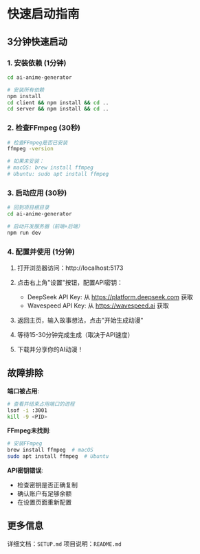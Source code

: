 # 快速启动指南

## 3分钟快速启动

### 1. 安装依赖 (1分钟)

```bash
cd ai-anime-generator

# 安装所有依赖
npm install
cd client && npm install && cd ..
cd server && npm install && cd ..
```

### 2. 检查FFmpeg (30秒)

```bash
# 检查FFmpeg是否已安装
ffmpeg -version

# 如果未安装：
# macOS: brew install ffmpeg
# Ubuntu: sudo apt install ffmpeg
```

### 3. 启动应用 (30秒)

```bash
# 回到项目根目录
cd ai-anime-generator

# 启动开发服务器（前端+后端）
npm run dev
```

### 4. 配置并使用 (1分钟)

1. 打开浏览器访问：http://localhost:5173

2. 点击右上角"设置"按钮，配置API密钥：
   - DeepSeek API Key: 从 https://platform.deepseek.com 获取
   - Wavespeed API Key: 从 https://wavespeed.ai 获取

3. 返回主页，输入故事想法，点击"开始生成动漫"

4. 等待15-30分钟完成生成（取决于API速度）

5. 下载并分享你的AI动漫！

## 故障排除

**端口被占用**:
```bash
# 查看并结束占用端口的进程
lsof -i :3001
kill -9 <PID>
```

**FFmpeg未找到**:
```bash
# 安装FFmpeg
brew install ffmpeg  # macOS
sudo apt install ffmpeg  # Ubuntu
```

**API密钥错误**:
- 检查密钥是否正确复制
- 确认账户有足够余额
- 在设置页面重新配置

## 更多信息

详细文档：`SETUP.md`
项目说明：`README.md`
